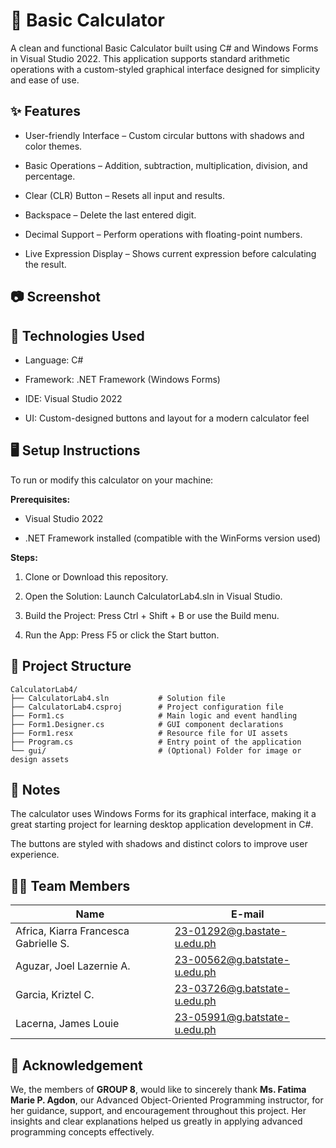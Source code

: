 # 🧮 Basic Calculator
A clean and functional Basic Calculator built using C# and Windows Forms in Visual Studio 2022. This application supports standard arithmetic operations with a custom-styled graphical interface designed for simplicity and ease of use.


## ✨ Features

* User-friendly Interface – Custom circular buttons with shadows and color themes.

* Basic Operations – Addition, subtraction, multiplication, division, and percentage.

* Clear (CLR) Button – Resets all input and results.

* Backspace – Delete the last entered digit.

* Decimal Support – Perform operations with floating-point numbers.

* Live Expression Display – Shows current expression before calculating the result.

## 📷 Screenshot

## 🧰 Technologies Used
* Language: C#

* Framework: .NET Framework (Windows Forms)

* IDE: Visual Studio 2022

* UI: Custom-designed buttons and layout for a modern calculator feel

## 🖥️ Setup Instructions
To run or modify this calculator on your machine:

**Prerequisites:**

* Visual Studio 2022

* .NET Framework installed (compatible with the WinForms version used)

**Steps:**

1. Clone or Download this repository.

2. Open the Solution: Launch CalculatorLab4.sln in Visual Studio.

3. Build the Project: Press Ctrl + Shift + B or use the Build menu.

4. Run the App: Press F5 or click the Start button.

## 📁 Project Structure

    CalculatorLab4/
    ├── CalculatorLab4.sln           # Solution file
    ├── CalculatorLab4.csproj        # Project configuration file
    ├── Form1.cs                     # Main logic and event handling
    ├── Form1.Designer.cs            # GUI component declarations
    ├── Form1.resx                   # Resource file for UI assets
    ├── Program.cs                   # Entry point of the application
    └── gui/                         # (Optional) Folder for image or design assets
## 📝 Notes
The calculator uses Windows Forms for its graphical interface, making it a great starting project for learning desktop application development in C#.

The buttons are styled with shadows and distinct colors to improve user experience.

## 🧑‍💻 Team Members
| Name  | E-mail             |
|------------|-------------------------|
| Africa, Kiarra Francesca Gabrielle S. | 23-01292@g.bastate-u.edu.ph |
| Aguzar, Joel Lazernie A. | 23-00562@g.batstate-u.edu.ph |
| Garcia, Kriztel C.| 23-03726@g.batstate-u.edu.ph |
| Lacerna, James Louie | 23-05991@g.batstate-u.edu.ph |

## 🤝 Acknowledgement

We, the members of **GROUP 8**, would like to sincerely thank **Ms. Fatima Marie P. Agdon**, our Advanced Object-Oriented Programming instructor, for her guidance, support, and encouragement throughout this project. Her insights and clear explanations helped us greatly in applying advanced programming concepts effectively.
